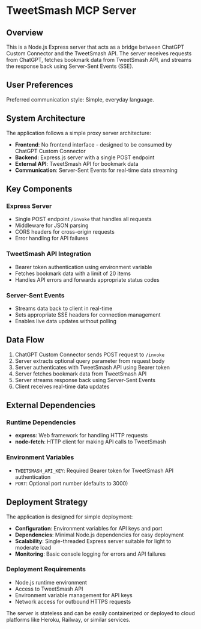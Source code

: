 # TweetSmash MCP Server

## Overview

This is a Node.js Express server that acts as a bridge between ChatGPT Custom Connector and the TweetSmash API. The server receives requests from ChatGPT, fetches bookmark data from TweetSmash API, and streams the response back using Server-Sent Events (SSE).

## User Preferences

Preferred communication style: Simple, everyday language.

## System Architecture

The application follows a simple proxy server architecture:

- **Frontend**: No frontend interface - designed to be consumed by ChatGPT Custom Connector
- **Backend**: Express.js server with a single POST endpoint
- **External API**: TweetSmash API for bookmark data
- **Communication**: Server-Sent Events for real-time data streaming

## Key Components

### Express Server
- Single POST endpoint `/invoke` that handles all requests
- Middleware for JSON parsing
- CORS headers for cross-origin requests
- Error handling for API failures

### TweetSmash API Integration
- Bearer token authentication using environment variable
- Fetches bookmark data with a limit of 20 items
- Handles API errors and forwards appropriate status codes

### Server-Sent Events
- Streams data back to client in real-time
- Sets appropriate SSE headers for connection management
- Enables live data updates without polling

## Data Flow

1. ChatGPT Custom Connector sends POST request to `/invoke`
2. Server extracts optional query parameter from request body
3. Server authenticates with TweetSmash API using Bearer token
4. Server fetches bookmark data from TweetSmash API
5. Server streams response back using Server-Sent Events
6. Client receives real-time data updates

## External Dependencies

### Runtime Dependencies
- **express**: Web framework for handling HTTP requests
- **node-fetch**: HTTP client for making API calls to TweetSmash

### Environment Variables
- `TWEETSMASH_API_KEY`: Required Bearer token for TweetSmash API authentication
- `PORT`: Optional port number (defaults to 3000)

## Deployment Strategy

The application is designed for simple deployment:

- **Configuration**: Environment variables for API keys and port
- **Dependencies**: Minimal Node.js dependencies for easy deployment
- **Scalability**: Single-threaded Express server suitable for light to moderate load
- **Monitoring**: Basic console logging for errors and API failures

### Deployment Requirements
- Node.js runtime environment
- Access to TweetSmash API
- Environment variable management for API keys
- Network access for outbound HTTPS requests

The server is stateless and can be easily containerized or deployed to cloud platforms like Heroku, Railway, or similar services.